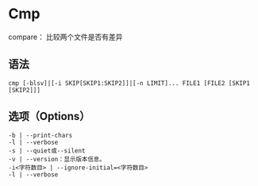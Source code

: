 # Cmp

compare： 比较两个文件是否有差异

## 语法

```
cmp [-blsv]|[-i SKIP[SKIP1:SKIP2]]|[-n LIMIT]... FILE1 [FILE2 [SKIP1 [SKIP2]]]
```

## 选项（Options）

```
-b | --print-chars
-l | --verbose 
-s | --quiet或--silent
-v | --version：显示版本信息。
-i<字符数目> | --ignore-initial=<字符数目>
-l | --verbose 
```



